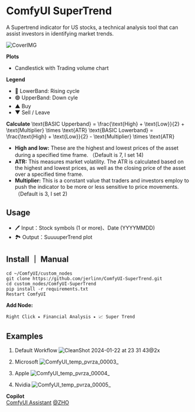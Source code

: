# ComfyUI SuperTrend
A Supertrend indicator for US stocks, a technical analysis tool that can assist investors in identifying market trends.

![CoverIMG](https://github.com/jerlinn/ComfyUI-SuperTrend/assets/91647085/7de1079c-5d33-40bb-ac0d-419a6c830e26)

**Plots**
- Candlestick with Trading volume chart

**Legend**
- 🔴 LowerBand: Rising cycle
- 🟢 UpperBand: Down cyle
- ▲ Buy
- ▼ Sell / Leave

**Calculate**
\text{BASIC Upperband} = \frac{\text{High} + \text{Low}}{2} + \text{Multiplier} \times \text{ATR}
\text{BASIC Lowerband} = \frac{\text{High} + \text{Low}}{2} - \text{Multiplier} \times \text{ATR}
- **High and low:** These are the highest and lowest prices of the asset during a specified time frame. （Default is 7, I set 14)
- **ATR:** This measures market volatility. The ATR is calculated based on the highest and lowest prices, as well as the closing price of the asset over a specified time frame.  
- **Multiplier:** This is a constant value that traders and investors employ to push the indicator to be more or less sensitive to price movements.（Default is 3, I set 2)
  
## Usage
- 🖊️ Input：Stock symbols (1 or more)、Date (YYYYMMDD)
- 🏞️ Output：SuuuuperTrend plot

## Install ｜ Manual
```
cd ~/ComfyUI/custom_nodes
git clone https://github.com/jerlinn/ComfyUI-SuperTrend.git
cd custom_nodes/ComfyUI-SuperTrend
pip install -r requirements.txt
Restart ComfyUI
```
**Add Node:**

```
Right Click ▸ Financial Analysis ▸ 📈 Super Trend
```

## Examples

1. Default Workflow
![CleanShot 2024-01-22 at 23 31 43@2x](https://github.com/jerlinn/ComfyUI-SuperTrend/assets/91647085/4102876e-4cd7-47ac-b6ee-532458f2b9e8)

2. Microsoft
![ComfyUI_temp_pvrza_00003_](https://github.com/jerlinn/ComfyUI-SuperTrend/assets/91647085/26978757-b34f-46da-a050-8af054d97c55)

3. Apple
![ComfyUI_temp_pvrza_00004_](https://github.com/jerlinn/ComfyUI-SuperTrend/assets/91647085/7629d8c7-a2c0-4bbf-923a-168c90003f1a)

4. Nvidia
![ComfyUI_temp_pvrza_00005_](https://github.com/jerlinn/ComfyUI-SuperTrend/assets/91647085/182f9a19-4e90-4444-86d4-dd0af389374f)


**Copilot**  
[ComfyUI Assistant](https://chat.openai.com/g/g-B3qi2zKGB-comfyui-assistant)  [@ZHO](https://twitter.com/ZHOZHO672070)
